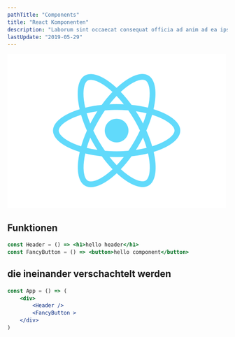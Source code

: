```yaml
---
pathTitle: "Components"
title: "React Komponenten"
description: "Laborum sint occaecat consequat officia ad anim ad ea ipsum cillum tempor."
lastUpdate: "2019-05-29"
---
```


![Alt text here](../../react.png)

## Funktionen

```jsx
const Header = () => <h1>hello header</h1>
const FancyButton = () => <button>hello component</button>
```

## die ineinander verschachtelt werden

```jsx
const App = () => (
    <div>
        <Header />
        <FancyButton >
    </div>
)
```
